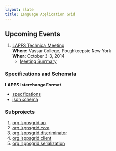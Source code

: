 ```yaml
---
layout: slate
title: Language Application Grid
---
```


## Upcoming Events

1. <a href="TechMeeting2014-10-02.html">LAPPS Technical Meeting</a><br/>
**Where:** Vassar College, Poughkeepsie New York<br/>
**When:** October 2-3, 2014
	* [Meeting Summary](Summary2014-10-03.html)

### Specifications and Schemata

**LAPPS Interchange Format**

* [specifications](interchange/index.html)
* [json schema](http://vocab.lappsgrid.org/schema/lif-schema.json)

### Subprojects

1. [org.lappsgrid.api](http://lapps.github.io/org.lappsgrid.api)
1. [org.lappsgrid.core](#)
1. [org.lappsgrid.discriminator](http://lapps.github.io/org.lappsgrid.discriminator)
1. [org.lappsgrid.client](*)
1. [org.lappsgrid.serialization](http://lapps.github.io/org.lappsgrid.serialization)

